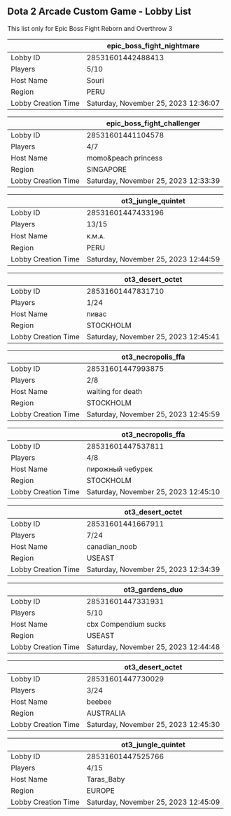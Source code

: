 ## Dota 2 Arcade Custom Game - Lobby List

This list only for Epic Boss Fight Reborn and Overthrow 3

|  | epic_boss_fight_nightmare |
| ------ | ------ |
| Lobby ID | 28531601442488413 |
| Players | 5/10 |
| Host Name | Souri |
| Region | PERU |
| Lobby Creation Time | Saturday, November 25, 2023 12:36:07 |


|  | epic_boss_fight_challenger |
| ------ | ------ |
| Lobby ID | 28531601441104578 |
| Players | 4/7 |
| Host Name | momo&peach princess |
| Region | SINGAPORE |
| Lobby Creation Time | Saturday, November 25, 2023 12:33:39 |


|  | ot3_jungle_quintet |
| ------ | ------ |
| Lobby ID | 28531601447433196 |
| Players | 13/15 |
| Host Name | ᴋ.ᴍ.ᴀ. |
| Region | PERU |
| Lobby Creation Time | Saturday, November 25, 2023 12:44:59 |


|  | ot3_desert_octet |
| ------ | ------ |
| Lobby ID | 28531601447831710 |
| Players | 1/24 |
| Host Name | пивас |
| Region | STOCKHOLM |
| Lobby Creation Time | Saturday, November 25, 2023 12:45:41 |


|  | ot3_necropolis_ffa |
| ------ | ------ |
| Lobby ID | 28531601447993875 |
| Players | 2/8 |
| Host Name | waiting for death |
| Region | STOCKHOLM |
| Lobby Creation Time | Saturday, November 25, 2023 12:45:59 |


|  | ot3_necropolis_ffa |
| ------ | ------ |
| Lobby ID | 28531601447537811 |
| Players | 4/8 |
| Host Name | пирожный чебурек |
| Region | STOCKHOLM |
| Lobby Creation Time | Saturday, November 25, 2023 12:45:10 |


|  | ot3_desert_octet |
| ------ | ------ |
| Lobby ID | 28531601441667911 |
| Players | 7/24 |
| Host Name | canadian_noob |
| Region | USEAST |
| Lobby Creation Time | Saturday, November 25, 2023 12:34:39 |


|  | ot3_gardens_duo |
| ------ | ------ |
| Lobby ID | 28531601447331931 |
| Players | 5/10 |
| Host Name | cbx Compendium sucks |
| Region | USEAST |
| Lobby Creation Time | Saturday, November 25, 2023 12:44:48 |


|  | ot3_desert_octet |
| ------ | ------ |
| Lobby ID | 28531601447730029 |
| Players | 3/24 |
| Host Name | beebee |
| Region | AUSTRALIA |
| Lobby Creation Time | Saturday, November 25, 2023 12:45:30 |


|  | ot3_jungle_quintet |
| ------ | ------ |
| Lobby ID | 28531601447525766 |
| Players | 4/15 |
| Host Name | Taras_Baby |
| Region | EUROPE |
| Lobby Creation Time | Saturday, November 25, 2023 12:45:09 |


